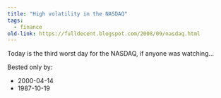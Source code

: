 ```yaml
---
title: "High volatility in the NASDAQ"
tags: 
  - finance	
old-link: https://fulldecent.blogspot.com/2008/09/nasdaq.html
---
```


Today is the third worst day for the NASDAQ, if anyone was watching...

Bested only by:

- 2000-04-14
- 1987-10-19
